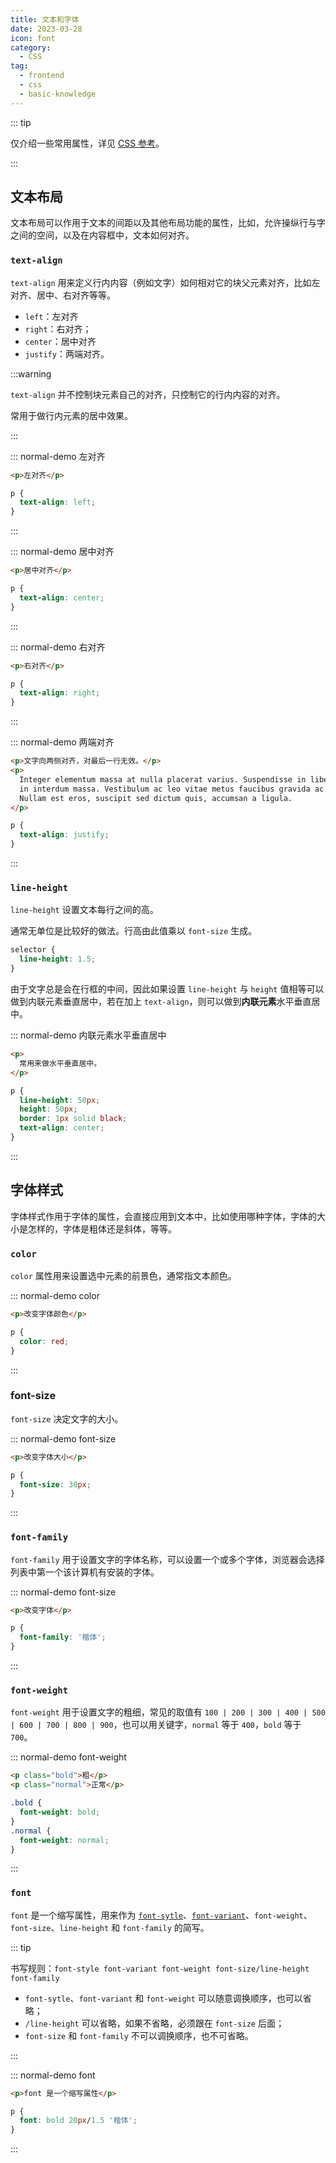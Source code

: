 ```yaml
---
title: 文本和字体
date: 2023-03-28
icon: font
category: 
  - CSS
tag:
  - frontend
  - css
  - basic-knowledge
---
```


::: tip

仅介绍一些常用属性，详见 [CSS 参考](https://developer.mozilla.org/zh-CN/docs/Web/CSS/Reference)。

:::

## 文本布局

文本布局可以作用于文本的间距以及其他布局功能的属性，比如，允许操纵行与字之间的空间，以及在内容框中，文本如何对齐。

### `text-align`

`text-align` 用来定义行内内容（例如文字）如何相对它的块父元素对齐，比如左对齐、居中、右对齐等等。

- `left`：左对齐
- `right`：右对齐；
- `center`：居中对齐
- `justify`：两端对齐。

:::warning

`text-align` 并不控制块元素自己的对齐，只控制它的行内内容的对齐。

常用于做行内元素的居中效果。

:::

::: normal-demo 左对齐

```html
<p>左对齐</p>
```

```css
p {
  text-align: left;
}
```

:::

::: normal-demo 居中对齐

```html
<p>居中对齐</p>
```

```css
p {
  text-align: center;
}
```

:::

::: normal-demo 右对齐

```html
<p>右对齐</p>
```

```css
p {
  text-align: right;
}
```

:::

::: normal-demo 两端对齐

```html
<p>文字向两侧对齐，对最后一行无效。</p>
<p>
  Integer elementum massa at nulla placerat varius. Suspendisse in libero risus,
  in interdum massa. Vestibulum ac leo vitae metus faucibus gravida ac in neque.
  Nullam est eros, suscipit sed dictum quis, accumsan a ligula.
</p>
```

```css
p {
  text-align: justify;
}
```

:::

### `line-height`

`line-height` 设置文本每行之间的高。

通常无单位是比较好的做法。行高由此值乘以 `font-size` 生成。

```css
selector {
  line-height: 1.5;
}
```

由于文字总是会在行框的中间，因此如果设置 `line-height` 与 `height` 值相等可以做到内联元素垂直居中，若在加上 `text-align`，则可以做到**内联元素**水平垂直居中。

::: normal-demo 内联元素水平垂直居中

```html
<p>
  常用来做水平垂直居中。
</p>
```

```css
p {
  line-height: 50px;
  height: 50px;
  border: 1px solid black;
  text-align: center;
}
```

:::

## 字体样式

字体样式作用于字体的属性，会直接应用到文本中，比如使用哪种字体，字体的大小是怎样的，字体是粗体还是斜体，等等。 

### `color`

`color` 属性用来设置选中元素的前景色，通常指文本颜色。

::: normal-demo color

```html
<p>改变字体颜色</p>
```

```css
p {
  color: red;
}
```

:::

### font-size

`font-size` 决定文字的大小。

::: normal-demo font-size

```html
<p>改变字体大小</p>
```

```css
p {
  font-size: 30px;
}
```

:::

### `font-family`

`font-family` 用于设置文字的字体名称，可以设置一个或多个字体，浏览器会选择列表中第一个该计算机有安装的字体。

::: normal-demo font-size

```html
<p>改变字体</p>
```

```css
p {
  font-family: '楷体';
}
```

:::

### `font-weight`

`font-weight` 用于设置文字的粗细，常见的取值有 `100 | 200 | 300 | 400 | 500 | 600 | 700 | 800 | 900`，也可以用关键字，`normal` 等于 `400`，`bold` 等于 `700`。

::: normal-demo font-weight

```html
<p class="bold">粗</p>
<p class="normal">正常</p>
```

```css
.bold {
  font-weight: bold;
}
.normal {
  font-weight: normal;
}
```

:::

### `font`

`font` 是一个缩写属性，用来作为 [`font-sytle`](https://developer.mozilla.org/zh-CN/docs/Web/CSS/font-style)、[`font-variant`](https://developer.mozilla.org/zh-CN/docs/Web/CSS/font-variant)、`font-weight`、`font-size`、`line-height` 和 `font-family` 的简写。

::: tip

书写规则：`font-style font-variant font-weight font-size/line-height font-family`

- `font-sytle`、`font-variant` 和 `font-weight` 可以随意调换顺序，也可以省略；
- `/line-height` 可以省略，如果不省略，必须跟在 `font-size` 后面；
- `font-size` 和 `font-family` 不可以调换顺序，也不可省略。

:::

::: normal-demo font

```html
<p>font 是一个缩写属性</p>
```

```css
p {
  font: bold 20px/1.5 '楷体';
}
```

:::
